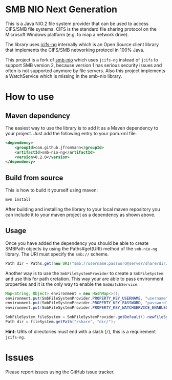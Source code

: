 # SMB NIO Next Generation

This is a Java NIO.2 file system provider that can be used to access CIFS/SMB file systems. CIFS is the standard file sharing protocol on the Microsoft Windows 
platform (e.g. to map a network drive). 

The library uses [jcifs-ng](https://github.com/AgNO3/jcifs-ng) internally which is an Open Source client library that implements the CIFS/SMB networking 
protocol in 100% Java.

This project is a fork of [smb-nio](https://github.com/pontiussoftware/smb-nio) which uses ``jcifs-ng`` instead of ``jcifs`` to support SMB version 2, because 
version 1 has serious security issues and often is not supported anymore by file servers. Also this project implements a WatchService which is missing in the 
smb-nio library.

# How to use

## Maven dependency
The easiest way to use the library is to add it as a Maven dependency to your project. Just add the following entry to your pom.xml file.

```xml
<dependency>
    <groupId>com.github.jfrommann</groupId>
    <artifactId>smb-nio-ng</artifactId>
    <version>0.2.0</version>
</dependency>
```

## Build from source
This is how to build it yourself using maven:

```bash
mvn install
```

After building and installing the library to your local maven repository you can include it to your maven project as a dependency as shown above.

## Usage
Once you have added the dependency you should be able to create SMBPath objects by using the Paths#get(URI) method of the ``smb-nio-ng`` library. 
The URI must specify the ``smb://`` scheme.

```java
Path dir = Paths.get(new URI("smb://username:password@server/share/dir/"));
```         

Another way is to use the ``SmbFileSystemProvider`` to create a ``SmbFileSystem`` and use this for path cretation. This way your are able to pass environment 
properties and it is the only way to enable the ``SmbWatchService``.

```java  
Map<String, Object> environment = new HashMap<>(); 
environment.put(SmbFileSystemProvider.PROPERTY_KEY_USERNAME, "username");
environment.put(SmbFileSystemProvider.PROPERTY_KEY_PASSWORD, "password"); 
environment.put(SmbFileSystemProvider.PROPERTY_KEY_WATCHSERVICE_ENABLED, "true");

SmbFileSystem fileSystem = SmbFileSystemProvider.getDefault().newFileSystem(URI.create("smb://server), environment);
Path dir = fileSystem.getPath("/share", "dir/");
```   

**Hint:** URIs of directories must end with a slash (``/``), this is a requirement ``jcifs-ng``.

# Issues
Please report issues using the GitHub issue tracker.
